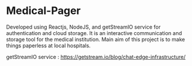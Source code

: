 # Medical-Pager
Developed using Reactjs, NodeJS, and getStreamIO service for authentication and cloud storage.
It is an interactive communication and storage tool for the medical institution.
Main aim of this project is to make things paperless at local hospitals.

getStreamIO service : https://getstream.io/blog/chat-edge-infrastructure/
